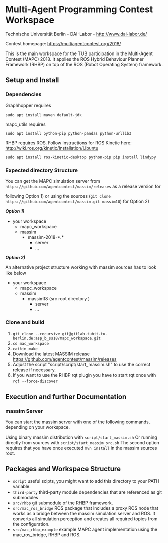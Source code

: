 # Multi-Agent Programming Contest Workspace

Technische Universität Berlin - DAI-Labor - http://www.dai-labor.de/

Contest homepage: https://multiagentcontest.org/2018/

This is the main workspace for the TUB participation in the Multi-Agent Contest (MAPC) 2018.
It applies the ROS Hybrid Behaviour Planner Framework (RHBP) on top of the ROS (Robot Operating System) framework.

## Setup and Install

### Dependencies

Graphhopper requires
```
sudo apt install maven default-jdk
```
mapc_utils requires

```
sudo apt install python-pip python-pandas python-urllib3
```
RHBP requires ROS. Follow instructions for ROS Kinetic here: http://wiki.ros.org/kinetic/Installation/Ubuntu
```
sudo apt install ros-kinetic-desktop python-pip pip install lindypy
```

### Expected directory Structure

You can get the MAPC simulation server from `https://github.com/agentcontest/massim/releases` as a release version for

following Option 1) or using the sources (`git clone https://github.com/agentcontest/massim.git massim18`) for Option 2)

***Option 1)***

* your workspace
    * mapc_workspace
    * massim
        * massim-2018-\*.\*
           * server
           * ...

***Option 2)***

An alternative project structure working with massim sources has to look like below

* your workspace
    * mapc_workspace
    * massim
        * massim18 (src root directory )
            * server
            * ...

### Clone and build

1. `git clone --recursive git@gitlab.tubit.tu-berlin.de:asp_b_ss18/mapc_workspace.git`
2. `cd mac_workspace`
3. `catkin_make`
4. Download the latest MASSIM release https://github.com/agentcontest/massim/releases
5. Adjust the script "script/script/start_massim.sh" to use the correct release if necessary.
6. If you want to use the RHBP rqt plugin you have to start rqt once with `rqt --force-discover`

## Execution and further Documentation

### massim Server

You can start the massim server with one of the following commands, depending on your workspace.

Using binary massim distribution with
`script/start_massim.sh`
Or running directly from sources with `script/start_massim_src.sh`
The second option requires that you have once executed `mvn install` in the massim sources root.

## Packages and Workspace Structure

* `script` useful scipts, you might want to add this directory to your PATH variable.
* `third-party` third-party module dependencies that are referenced as git submodules
* `src/rhbp` git submodule of the RHBP framework.
* `src/mac_ros_bridge` ROS package that includes a proxy ROS node that works as a bridge between the massim simulation server and ROS. It converts all simulation perception and creates all required topics from the configuration.
* `src/mac_rhbp_example` example MAPC agent implementation using the mac_ros_bridge, RHBP and ROS.
